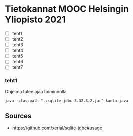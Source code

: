 # Tietokannat MOOC Helsingin Yliopisto 2021

- [ ] teht1
- [ ] teht2
- [ ] teht3
- [ ] teht4
- [ ] teht5
- [ ] teht6
- [ ] teht7

### teht1

Ohjelma tulee ajaa toiminnolla
```
java -classpath ".:sqlite-jdbc-3.32.3.2.jar" kanta.java
```

## Sources

- https://github.com/xerial/sqlite-jdbc#usage